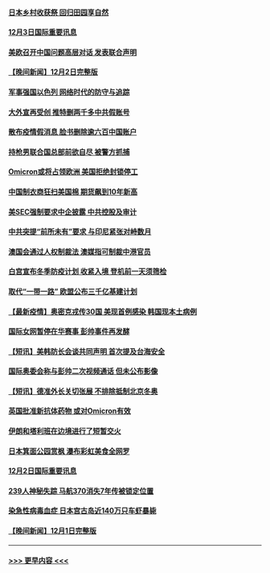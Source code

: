 #### [日本乡村收获祭 回归田园享自然](../pages/prog202/a103284145.md?t=12031850) 
#### [12月3日国际重要讯息](../pages/prog202/a103284143.md?t=12031850) 
#### [美欧召开中国问题高层对话 发表联合声明](../pages/prog202/a103284087.md?t=12031850) 
#### [【晚间新闻】12月2日完整版](../pages/prog202/a103283875.md?t=12031850) 
#### [军事强国以色列 网络时代的防守与追踪](../pages/prog202/a103283733.md?t=12031850) 
#### [大外宣再受创 推特删两千多中共假账号](../pages/prog202/a103283657.md?t=12031850) 
#### [散布疫情假消息 脸书删除逾六百中国账户](../pages/prog202/a103283670.md?t=12031850) 
#### [持枪男联合国总部前欲自尽 被警方抓捕](../pages/prog202/a103283645.md?t=12031850) 
#### [Omicron或将占领欧洲 美国拒绝封锁停工](../pages/prog202/a103283674.md?t=12031850) 
#### [中国制衣商狂扫美国棉 期货飙到10年新高](../pages/prog202/a103283551.md?t=12031850) 
#### [美SEC强制要求中企披露 中共控股及审计](../pages/prog202/a103283563.md?t=12031850) 
#### [中共突提“前所未有”要求 与印尼紧张对峙数月](../pages/prog202/a103283587.md?t=12031850) 
#### [澳国会通过人权制裁法 澳媒指可制裁中港官员](../pages/prog202/a103283455.md?t=12031850) 
#### [白宫宣布冬季防疫计划 收紧入境 登机前一天须筛检](../pages/prog202/a103283330.md?t=12031850) 
#### [取代“一带一路” 欧盟公布三千亿基建计划](../pages/prog202/a103283442.md?t=12031850) 
#### [【最新疫情】奥密克戎传30国 美现首例感染 韩国现本土病例](../pages/prog202/a103283421.md?t=12031850) 
#### [国际女网暂停在华赛事 彭帅事件再发酵](../pages/prog202/a103283399.md?t=12031850) 
#### [【短讯】美韩防长会谈共同声明 首次提及台海安全](../pages/prog202/a103283397.md?t=12031850) 
#### [国际奥委会称与彭帅二次视频通话 但未公布影像](../pages/prog202/a103283364.md?t=12031850) 
#### [【短讯】德准外长关切张展 不排除抵制北京冬奥](../pages/prog202/a103283361.md?t=12031850) 
#### [英国批准新抗体药物 或对Omicron有效](../pages/prog202/a103283194.md?t=12031850) 
#### [伊朗和塔利班在边境进行了短暂交火](../pages/prog202/a103283212.md?t=12031850) 
#### [日本箕面公园赏枫 瀑布彩虹美食全网罗](../pages/prog202/a103283163.md?t=12031850) 
#### [12月2日国际重要讯息](../pages/prog202/a103283159.md?t=12031850) 
#### [239人神秘失踪 马航370消失7年传被锁定位置](../pages/prog202/a103283103.md?t=12031850) 
#### [染急性病毒血症 日本宫古岛近140万只车虾暴毙](../pages/prog202/a103283039.md?t=12031850) 
#### [【晚间新闻】12月1日完整版](../pages/prog202/a103282922.md?t=12031850) 

----
#### [ >>> 更早内容 <<< ](../indexes/prog202-earlier.md)
